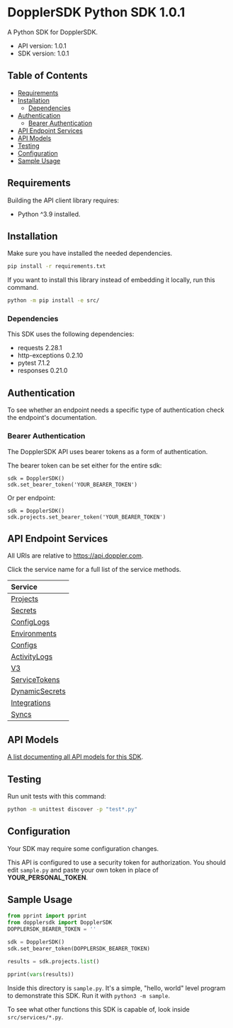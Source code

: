 

# DopplerSDK Python SDK 1.0.1
A Python SDK for DopplerSDK. 



- API version: 1.0.1
- SDK version: 1.0.1

## Table of Contents
- [Requirements](#requirements)
- [Installation](#installation)
    - [Dependencies](#dependencies)
- [Authentication](#authentication)
    - [Bearer Authentication](#bearer-authentication)
- [API Endpoint Services](#api-endpoint-services)
- [API Models](#api-models)
- [Testing](#testing)
- [Configuration](#configuration)
- [Sample Usage](#sample-usage)

## Requirements

Building the API client library requires:
- Python ^3.9 installed.

## Installation

Make sure you have installed the needed dependencies.

```bash
pip install -r requirements.txt
```

If you want to install this library instead of embedding it locally, run this command.

```bash
python -m pip install -e src/
```

### Dependencies

This SDK uses the following dependencies:
- requests 2.28.1
- http-exceptions 0.2.10
- pytest 7.1.2
- responses 0.21.0

## Authentication

To see whether an endpoint needs a specific type of authentication check the endpoint's documentation.

### Bearer Authentication
The DopplerSDK API uses bearer tokens as a form of authentication.

The bearer token can be set either for the entire sdk: 

```
sdk = DopplerSDK()
sdk.set_bearer_token('YOUR_BEARER_TOKEN')
```
Or per endpoint:
```
sdk = DopplerSDK()
sdk.projects.set_bearer_token('YOUR_BEARER_TOKEN')
```

## API Endpoint Services

All URIs are relative to https://api.doppler.com.

Click the service name for a full list of the service methods.

| Service |
| :------ |
|[Projects](./services/README.MD#projects)|
|[Secrets](./services/README.MD#secrets)|
|[ConfigLogs](./services/README.MD#configlogs)|
|[Environments](./services/README.MD#environments)|
|[Configs](./services/README.MD#configs)|
|[ActivityLogs](./services/README.MD#activitylogs)|
|[V3](./services/README.MD#v3)|
|[ServiceTokens](./services/README.MD#servicetokens)|
|[DynamicSecrets](./services/README.MD#dynamicsecrets)|
|[Integrations](./services/README.MD#integrations)|
|[Syncs](./services/README.MD#syncs)|

## API Models
[A list documenting all API models for this SDK](./models/README.MD#dopplersdk-models).

## Testing

Run unit tests with this command:

```sh
python -m unittest discover -p "test*.py" 
```

## Configuration

Your SDK may require some configuration changes.


This API is configured to use a security token for authorization. You should edit `sample.py` and paste your own token in place of **YOUR_PERSONAL_TOKEN**.

## Sample Usage

```Python
from pprint import pprint
from dopplersdk import DopplerSDK
DOPPLERSDK_BEARER_TOKEN = ''

sdk = DopplerSDK()
sdk.set_bearer_token(DOPPLERSDK_BEARER_TOKEN)

results = sdk.projects.list()

pprint(vars(results))
```

Inside this directory is `sample.py`. It's a simple, "hello, world" level program to demonstrate this SDK. Run it with `python3 -m sample`.

To see what other functions this SDK is capable of, look inside `src/services/*.py`.





